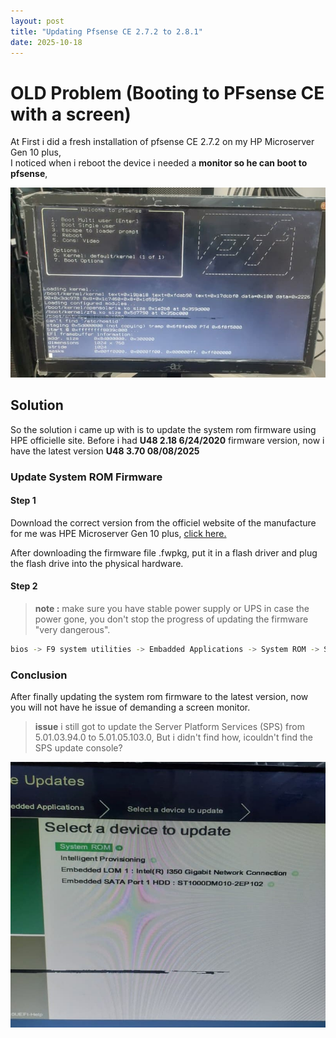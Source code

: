 ```yaml
---
layout: post
title: "Updating Pfsense CE 2.7.2 to 2.8.1"
date: 2025-10-18
---
```

# OLD Problem (Booting to PFsense CE with a screen)
At First i did a fresh installation of pfsense CE 2.7.2 on my HP Microserver Gen 10 plus,<br> 
I noticed when i reboot the device i needed a **monitor so he can boot to pfsense**,

<p align="center">
  <img src="/assets/images/pfsense-reboot-pb.jpeg" alt="pfsense boot problem">
</p>

## Solution

So the solution i came up with is to update the system rom firmware using HPE officielle site.
Before i had **U48 2.18 6/24/2020** firmware version, now i have the latest version **U48 3.70 08/08/2025** 

### Update System ROM Firmware 

#### Step 1 

Download the correct version from the officiel website of the manufacture for me was HPE Microserver Gen 10 plus, <a href = "https://support.hpe.com/connect/s/softwaredetails?language=en_US&collectionId=MTX-b8b6b31789ce4119&tab=releaseNotes"> click here. </a> 

After downloading the firmware file .fwpkg, put it in a flash driver and plug the flash drive into the physical hardware.

#### Step 2

> **note :** make sure you have stable power supply or UPS in case the power gone, you don't stop the progress of updating the firmware "very dangerous". 
```bash
bios -> F9 system utilities -> Embadded Applications -> System ROM -> Select File -> start update
```
### Conclusion 
After finally updating the system rom firmware to the latest version, now you will not have he issue of demanding a screen monitor.
> **issue** i still got to update the Server Platform Services (SPS) from 5.01.03.94.0 to 5.01.05.103.0, But i didn't find how, icouldn't find the SPS update console?
<p align="center"><img src="/assets/images/pfsense-SPS.jpeg" alt="Pfsense SPS"></p> 
